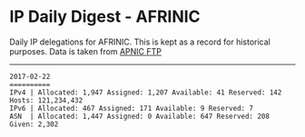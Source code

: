 # IP Daily Digest - AFRINIC

Daily IP delegations for AFRINIC. This is kept as a record for historical purposes. Data is taken from [APNIC FTP](https://ftp.apnic.net/)

---

```
2017-02-22
==========
IPv4 | Allocated: 1,947 Assigned: 1,207 Available: 41 Reserved: 142 Hosts: 121,234,432
IPv6 | Allocated: 467 Assigned: 171 Available: 9 Reserved: 7
ASN  | Allocated: 1,447 Assigned: 0 Available: 647 Reserved: 208 Given: 2,302
```
